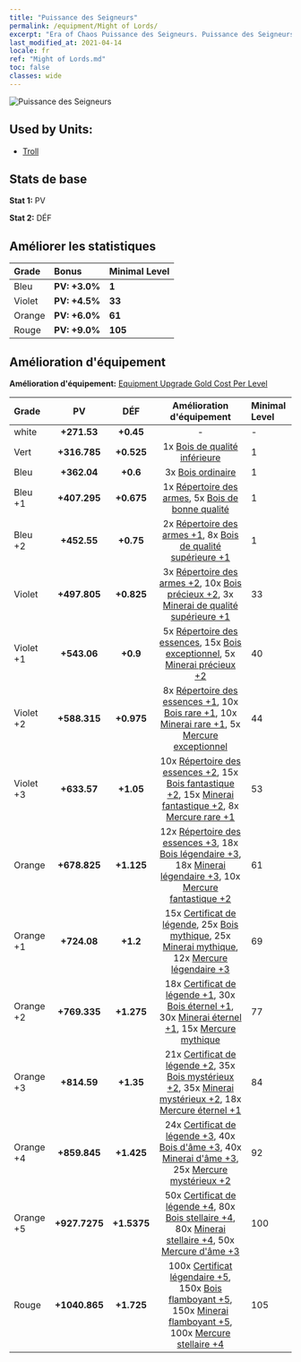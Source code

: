 ```yaml
---
title: "Puissance des Seigneurs"
permalink: /equipment/Might of Lords/
excerpt: "Era of Chaos Puissance des Seigneurs. Puissance des Seigneurs"
last_modified_at: 2021-04-14
locale: fr
ref: "Might of Lords.md"
toc: false
classes: wide
---
```


  ![Puissance des Seigneurs](/images/e/e_4092.png)

## Used by Units:

* [Troll](/fr/units/Troll/) 


## Stats de base
 **Stat 1:** PV

 **Stat 2:** DÉF

## Améliorer les statistiques

  |     Grade    |   Bonus | Minimal Level | 
  |:-------------|:--------|:--------------| 
  | Bleu | **PV: +3.0%** | **1** | 
  | Violet | **PV: +4.5%** | **33** | 
  | Orange | **PV: +6.0%** | **61** | 
  | Rouge | **PV: +9.0%** | **105** | 


## Amélioration d'équipement
 **Amélioration d'équipement:** [Equipment Upgrade Gold Cost Per Level](/equipment/EquipmentUpgradeCostPerLevel/) 

  |          Grade      | PV | DÉF | Amélioration d'équipement | Minimal Level |
  |:--------------------|:---------:|:---------:|:----------------:|:--------------|
  | white | **+271.53** | **+0.45** | - | - |
  | Vert | **+316.785** | **+0.525** | 1x [Bois de qualité inférieure](/fr/Items/mat_1/) | 1 |
  | Bleu | **+362.04** | **+0.6** | 3x [Bois ordinaire](/fr/Items/mat_7/) | 1 |
  | Bleu +1 | **+407.295** | **+0.675** | 1x [Répertoire des armes](/fr/Items/mat_18/), 5x [Bois de bonne qualité](/fr/Items/mat_13/) | 1 |
  | Bleu +2 | **+452.55** | **+0.75** | 2x [Répertoire des armes +1](/fr/Items/mat_25/), 8x [Bois de qualité supérieure +1](/fr/Items/mat_20/) | 1 |
  | Violet | **+497.805** | **+0.825** | 3x [Répertoire des armes +2](/fr/Items/mat_32/), 10x [Bois précieux +2](/fr/Items/mat_27/), 3x [Minerai de qualité supérieure +1](/fr/Items/mat_19/) | 33 |
  | Violet +1 | **+543.06** | **+0.9** | 5x [Répertoire des essences](/fr/Items/mat_39/), 15x [Bois exceptionnel](/fr/Items/mat_34/), 5x [Minerai précieux +2](/fr/Items/mat_26/) | 40 |
  | Violet +2 | **+588.315** | **+0.975** | 8x [Répertoire des essences +1](/fr/Items/mat_46/), 10x [Bois rare +1](/fr/Items/mat_41/), 10x [Minerai rare +1](/fr/Items/mat_40/), 5x [Mercure exceptionnel](/fr/Items/mat_35/) | 44 |
  | Violet +3 | **+633.57** | **+1.05** | 10x [Répertoire des essences +2](/fr/Items/mat_53/), 15x [Bois fantastique +2](/fr/Items/mat_48/), 15x [Minerai fantastique +2](/fr/Items/mat_47/), 8x [Mercure rare +1](/fr/Items/mat_42/) | 53 |
  | Orange | **+678.825** | **+1.125** | 12x [Répertoire des essences +3](/fr/Items/mat_60/), 18x [Bois légendaire +3](/fr/Items/mat_55/), 18x [Minerai légendaire +3](/fr/Items/mat_54/), 10x [Mercure fantastique +2](/fr/Items/mat_49/) | 61 |
  | Orange +1 | **+724.08** | **+1.2** | 15x [Certificat de légende](/fr/Items/mat_67/), 25x [Bois mythique](/fr/Items/mat_62/), 25x [Minerai mythique](/fr/Items/mat_61/), 12x [Mercure légendaire +3](/fr/Items/mat_56/) | 69 |
  | Orange +2 | **+769.335** | **+1.275** | 18x [Certificat de légende +1](/fr/Items/mat_74/), 30x [Bois éternel +1](/fr/Items/mat_69/), 30x [Minerai éternel +1](/fr/Items/mat_68/), 15x [Mercure mythique](/fr/Items/mat_63/) | 77 |
  | Orange +3 | **+814.59** | **+1.35** | 21x [Certificat de légende +2](/fr/Items/mat_81/), 35x [Bois mystérieux +2](/fr/Items/mat_76/), 35x [Minerai mystérieux +2](/fr/Items/mat_75/), 18x [Mercure éternel +1](/fr/Items/mat_70/) | 84 |
  | Orange +4 | **+859.845** | **+1.425** | 24x [Certificat de légende +3](/fr/Items/mat_88/), 40x [Bois d'âme +3](/fr/Items/mat_83/), 40x [Minerai d'âme +3](/fr/Items/mat_82/), 25x [Mercure mystérieux +2](/fr/Items/mat_77/) | 92 |
  | Orange +5 | **+927.7275** | **+1.5375** | 50x [Certificat de légende +4](/fr/Items/mat_95/), 80x [Bois stellaire +4](/fr/Items/mat_90/), 80x [Minerai stellaire +4](/fr/Items/mat_89/), 50x [Mercure d'âme +3](/fr/Items/mat_84/) | 100 |
  | Rouge | **+1040.865** | **+1.725** | 100x [Certificat légendaire +5](/fr/Items/mat_102/), 150x [Bois flamboyant +5](/fr/Items/mat_97/), 150x [Minerai flamboyant +5](/fr/Items/mat_96/), 100x [Mercure stellaire +4](/fr/Items/mat_91/) | 105 |

